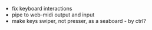 * fix keyboard interactions
* pipe to web-midi output and input
* make keys swiper, not presser, as a seaboard - by ctrl?